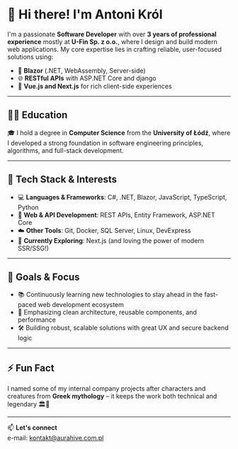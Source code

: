 # 👋 Hi there! I'm Antoni Król

I'm a passionate **Software Developer** with over **3 years of professional experience** mostly at **U-Fin Sp. z o.o.**, where I design and build modern web applications. My core expertise lies in crafting reliable, user-focused solutions using:

- 🧱 **Blazor** (.NET, WebAssembly, Server-side)
- 🌐 **RESTful APIs** with ASP.NET Core and django
- 🧩 **Vue.js and Next.js** for rich client-side experiences

---

## 👨‍🎓 Education
🎓 I hold a degree in **Computer Science** from the **University of Łódź**, where I developed a strong foundation in software engineering principles, algorithms, and full-stack development.

---

## 🔧 Tech Stack & Interests

- 💻 **Languages & Frameworks**: C#, .NET, Blazor, JavaScript, TypeScript, Python
- 🔗 **Web & API Development**: REST APIs, Entity Framework, ASP.NET Core
- ☁️ **Other Tools**: Git, Docker, SQL Server, Linux, DevExpress
- 🚀 **Currently Exploring**: Next.js (and loving the power of modern SSR/SSG!)

---

## 🎯 Goals & Focus

- 📚 Continuously learning new technologies to stay ahead in the fast-paced web development ecosystem
- 🧠 Emphasizing clean architecture, reusable components, and performance
- 🛠️ Building robust, scalable solutions with great UX and secure backend logic

---

## ⚡ Fun Fact

I named some of my internal company projects after characters and creatures from **Greek mythology** – it keeps the work both technical and legendary 🏛️🐍

---

📫 **Let's connect**  
e-mail: kontakt@aurahive.com.pl
